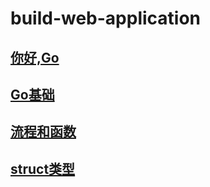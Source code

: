# build-web-application
## [你好,Go](你好,GO/README.md)
## [Go基础](Go基础/README.md)
## [流程和函数](流程和函数/README.md)
## [struct类型](struct类型/README.md)
